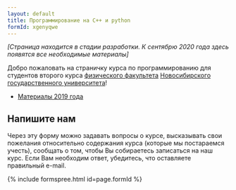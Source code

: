 ```yaml
---
layout: default
title: Программирование на C++ и python
formId: xgenyqwe
---
```


*[Страница находится в стадии разработки. К сентябрю 2020 года здесь появятся все необходимые материалы]*

Добро пожаловать на страничку курса по программированию для студентов второго курса [физического факультета](http://phys.nsu.ru) [Новосибирского государственного университета](https://www.nsu.ru)!

* [Материалы 2019 года](https://github.com/VitalyVorobyev/CppPython2019)

## Напишите нам

Через эту форму можно задавать вопросы о курсе, высказывать свои пожелания относительно содержания курса (которые мы постараемся учесть), сообщать о том, чтобы Вы собираетесь записаться на наш курс. Если Вам необходим ответ, убедитесь, что оставляете правильный e-mail.

{% include formspree.html id=page.formId %}
